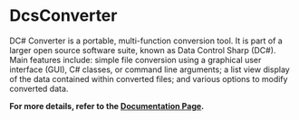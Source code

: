 # DcsConverter
DC# Converter is a portable, multi-function conversion tool. It is part of a larger open source software suite, known as Data Control Sharp (DC#). Main features include: simple file conversion using a graphical user interface (GUI), C# classes, or command line arguments; a list view display of the data contained within converted files; and various options to modify converted data. 

**For more details, refer to the [Documentation Page](http://data-control-sharp.github.io/DcsConverter/).**
